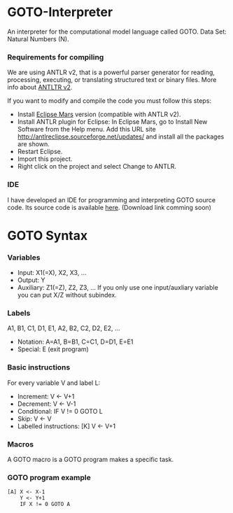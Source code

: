 # GOTO-Interpreter
An interpreter for the computational model language called GOTO. Data Set: Natural Numbers (N).

### Requirements for compiling
We are using ANTLR v2, that is a powerful parser generator for reading, processing, executing, or translating structured text or binary files. More info about [ANTLTR v2].

If you want to modify and compile the code you must follow this steps:
- Install [Eclipse Mars] version (compatible with ANTLR v2).
- Install ANTLR plugin for Eclipse: In Eclipse Mars, go to Install New Software from the Help menu. Add this URL site  http://antlreclipse.sourceforge.net/updates/ and install all the packages are shown.
- Restart Eclipse.
- Import this project.
- Right click on the project and select Change to ANTLR.

### IDE
I have developed an IDE for programming and interpreting GOTO source code. Its source code is available [here].
(Download link comming soon)

# GOTO Syntax

### Variables
- Input: X1(=X), X2, X3, ... 
- Output: Y
- Auxiliary: Z1(=Z), Z2, Z3, ... 
If you only use one input/auxliary variable you can put X/Z without subindex.

### Labels
A1, B1, C1, D1, E1, A2, B2, C2, D2, E2, ...
- Notation: A=A1, B=B1, C=C1, D=D1, E=E1
- Special: E (exit program)

### Basic instructions
For every variable V and label L:
- Increment:              V <- V+1
- Decrement:              V <- V-1
- Conditional:            IF V != 0 GOTO L
- Skip:                   V <- V
- Labelled instructions:  [K] V <- V+1

### Macros
A GOTO macro is a GOTO program makes a specific task.

### GOTO program example
```
[A] X <- X-1
    Y <- Y+1
    IF X != 0 GOTO A
```

[here]:<https://github.com/garmo/GOTO-IDE>
[Eclipse Mars]:<https://eclipse.org/mars/>
[ANTLTR v2]:<http://www.antlr2.org/>
